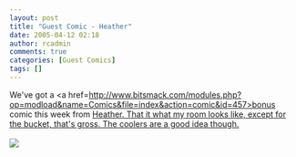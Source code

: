 ```yaml
---
layout: post
title: "Guest Comic - Heather"
date: 2005-04-12 02:18
author: rcadmin
comments: true
categories: [Guest Comics]
tags: []
---
```

We've got a <a href=http://www.bitsmack.com/modules.php?op=modload&name=Comics&file=index&action=comic&id=457>bonus comic</a> this week from <a href=http://rantswithpants.8m.com/>Heather. That it what my room looks like, except for the bucket, that's gross. The coolers are a good idea though. <br /><br /><!--more--><img src='http://dl.bitsmack.com/comics/20050412.GIF'   />
